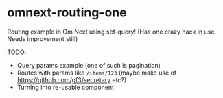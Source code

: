 # omnext-routing-one
Routing example in Om Next using set-query! (Has one crazy hack in use. Needs improvement still)

TODO:
* Query params example (one of such is pagination)
* Routes with params like `/items/123` (maybe make use of https://github.com/gf3/secretary etc?)
* Turning into re-usable component
